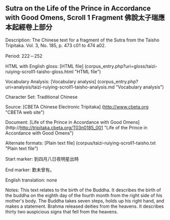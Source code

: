 ## Sutra on the Life of the Prince in Accordance with Good Omens, Scroll 1 Fragment 佛說太子瑞應本起經卷上部分

Description: The Chinese text for a fragment of the Sutra from the Taisho Tripitaka. Vol. 3, No. 185, p. 473 c01 to 474 a02.

Period: 222－252

HTML with English gloss: [HTML file] (corpus_entry.php?uri=gloss/taizi-ruiying-scroll1-taisho-gloss.html "HTML file")

Vocabulary Analysis: [Vocabulary analysis] (corpus_entry.php?uri=analysis/taizi-ruiying-scroll1-taisho-analysis.md "Vocabulary analysis")

Character Set: Traditional Chinese

Source: [CBETA Chinese Electronic Tripitaka] (http://www.cbeta.org "CBETA web site")

Document: [Life of the Prince in Accordance with Good Omens] (http://http://tripitaka.cbeta.org/T03n0185_001 "Life of the Prince in Accordance with Good Omens")

Alternate formats: [Plain text file] (corpus/taizi-ruiying-scroll1-taisho.txt "Plain text file")

Start marker: 到四月八日夜明星出時

End marker: 歎未曾有。

English translation: none

Notes: This text relates to the birth of the Buddha. It describes the birth of the buddha on the eighth day of the fourth month from the right side of his mother's body. The Buddha takes seven steps, holds up his right hand, and makes a statement. Brahma released deities from the heavens. It describes thirty two auspicious signs that fell from the heavens.

